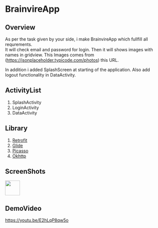 # BrainvireApp

## Overview

As per the task given by your side, i make BrainvireApp which fullfill all requrements.  
It will check email and password for login. Then it will shows images with names in gridview. This Images comes from (https://jsonplaceholder.typicode.com/photos) this URL.

In addition i added SplashScreen at starting of the application.
Also add logout functionality in DataActivity.

## ActivityList

1) SplashActivity
2) LoginActivity
3) DataActivity

## Library

1) [Retrofit](https://github.com/square/retrofit)
2) [Glide](https://github.com/bumptech/glide)
3) [Picasso](https://github.com/square/picasso)
4) [Okhttp](https://github.com/square/okhttp)

## ScreenShots

<img src="https://github.com/data.jpg" width="48">


## DemoVideo

https://youtu.be/E2hLqP8qw5o
